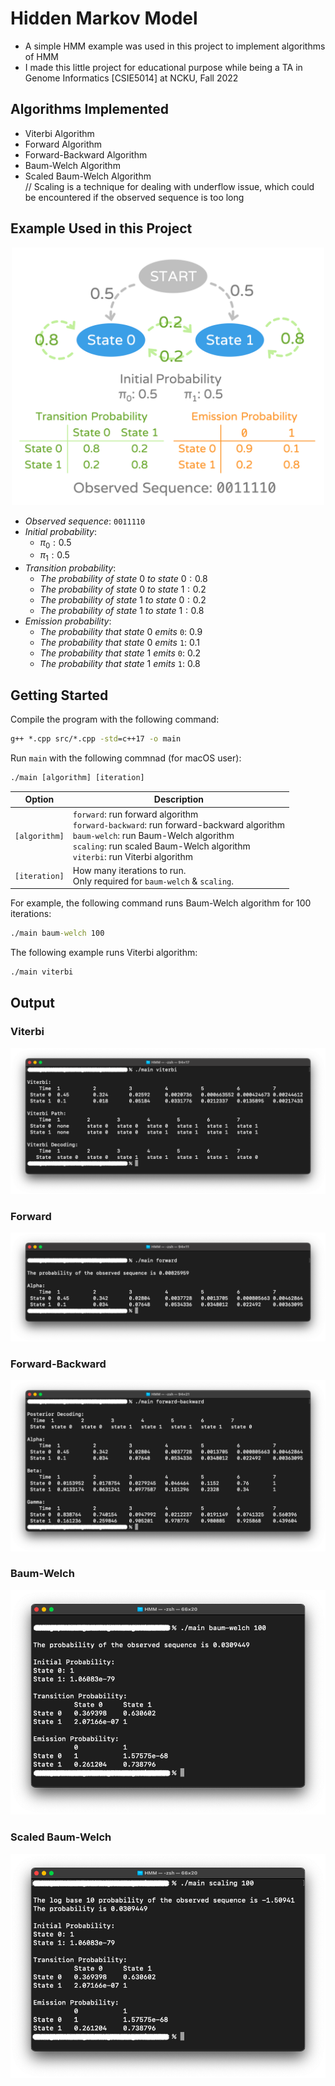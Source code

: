 # Hidden Markov Model

- A simple HMM example was used in this project to implement algorithms of HMM
- I made this little project for educational purpose while being a TA in Genome Informatics [CSIE5014] at NCKU, Fall 2022

## Algorithms Implemented

- Viterbi Algorithm
- Forward Algorithm
- Forward-Backward Algorithm
- Baum-Welch Algorithm
- Scaled Baum-Welch Algorithm<br>// Scaling is a technique for dealing with underflow issue, which could be encountered if the observed sequence is too long

## Example Used in this Project

<p align=center>
    <img src="img/hmm.png" width="500">
</p>

- $Observed\ sequence:$ `0011110` 
- $Initial\ probability:$
  - $\pi_0: 0.5$
  - $\pi_1: 0.5$
- $Transition\ probability:$
  - $The\ probability\ of\ state\ 0\ to\ state\ 0: 0.8$
  - $The\ probability\ of\ state\ 0\ to\ state\ 1: 0.2$
  - $The\ probability\ of\ state\ 1\ to\ state\ 0: 0.2$
  - $The\ probability\ of\ state\ 1\ to\ state\ 1: 0.8$
- $Emission\ probability:$
  - $The\ probability\ that\ state\ 0\ emits$ `0`: $0.9$
  - $The\ probability\ that\ state\ 0\ emits$ `1`: $0.1$
  - $The\ probability\ that\ state\ 1\ emits$ `0`: $0.2$
  - $The\ probability\ that\ state\ 1\ emits$ `1`: $0.8$

## Getting Started

Compile the program with the following command:

```cmd
g++ *.cpp src/*.cpp -std=c++17 -o main
```

Run `main` with the following commnad (for macOS user):

```cmd
./main [algorithm] [iteration]
```

| Option | Description |
| --- | --- |
| `[algorithm]` | `forward`: run forward algorithm <br>`forward-backward`: run forward-backward algorithm <br>`baum-welch`: run Baum-Welch algorithm<br>`scaling`: run scaled Baum-Welch algorithm<br>`viterbi`: run Viterbi algorithm    |
| `[iteration]` | How many iterations to run.<br>Only required for `baum-welch` & `scaling`.|

For example, the following command runs Baum-Welch algorithm for 100 iterations:

```cmd
./main baum-welch 100
```

The following example runs Viterbi algorithm:

```cmd
./main viterbi
```

## Output

### Viterbi

<p align=center>
    <img src="img/viterbi.png">
</p>

### Forward

<p align=center>
    <img src="img/forward.png">
</p>

### Forward-Backward

<p align=center>
    <img src="img/forward-backward.png">
</p>

### Baum-Welch

<p align=center>
    <img src="img/baum-welch.png">
</p>

### Scaled Baum-Welch

<p align=center>
    <img src="img/scaling.png">
</p>